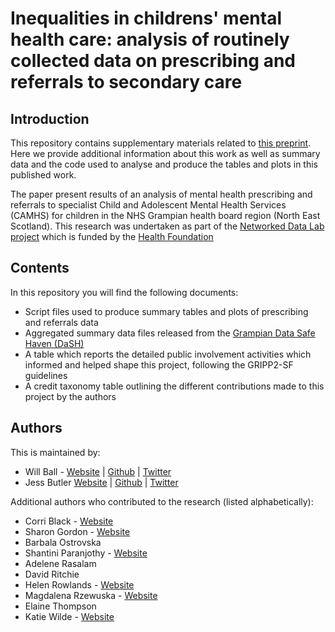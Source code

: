 # Inequalities in childrens' mental health care: analysis of routinely collected data on prescribing and referrals to secondary care

## Introduction
This repository contains supplementary materials related to [this preprint](). Here we provide additional information about this work as well as summary data and the code used to analyse and produce the tables and plots in this published work.

The paper present results of an analysis of mental health prescribing and referrals to specialist Child and Adolescent Mental Health Services (CAMHS) for children in the NHS Grampian health board region (North East Scotland). This research was undertaken as part of the [Networked Data Lab project](https://www.health.org.uk/funding-and-partnerships/our-partnerships/the-networked-data-lab) which is funded by the [Health Foundation](https://www.health.org.uk/)

## Contents

In this repository you will find the following documents:

- Script files used to produce summary tables and plots of prescribing and referrals data
- Aggregated summary data files released from the [Grampian Data Safe Haven (DaSH)](https://www.abdn.ac.uk/iahs/facilities/grampian-data-safe-haven.php)
- A table which reports the detailed public involvement activities which informed and helped shape this project, following the GRIPP2-SF guidelines
- A credit taxonomy table outlining the different contributions made to this project by the authors

## Authors

This is maintained by:

- Will Ball - [Website](http://wpball.com) | [Github](https://github.com/will-ball) | [Twitter](http://www.twitter.com/willball12)
- Jess Butler [Website](https://www.abdn.ac.uk/people/jessicabutler) | [Github](https://github.com/JessButler) | [Twitter](https://twitter.com/JessButler284)

Additional authors who contributed to the research (listed alphabetically):

- Corri Black - [Website](https://www.abdn.ac.uk/people/corri.black)
- Sharon Gordon - [Website](https://www.abdn.ac.uk/people/sharon.gordon)
- Barbala Ostrovska 
- Shantini Paranjothy - [Website](https://www.abdn.ac.uk/people/shantini.paranjothy)
- Adelene Rasalam 
- David Ritchie
- Helen Rowlands - [Website](https://www.abdn.ac.uk/people/helen.rowlands)
- Magdalena Rzewuska - [Website](https://www.abdn.ac.uk/people/magdalena.rzewuska)
- Elaine Thompson
- Katie Wilde - [Website](https://www.abdn.ac.uk/people/k.wilde)

## 
